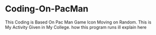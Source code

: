 # Coding-On-PacMan
This Coding is Based On Pac Man Game Icon Moving on Random.
This is My Activity Given in My College.
how this program runs ill explain here
